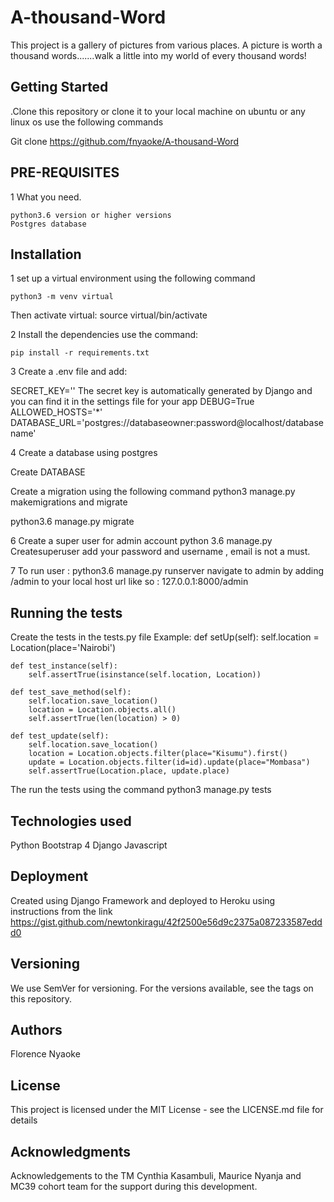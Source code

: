 # A-thousand-Word

This project is a gallery of pictures from various places.
A picture is worth a thousand words.......walk a little into my world of every thousand words!

## Getting Started

.Clone this repository or clone it to your local machine on ubuntu or any linux os use the following commands

Git clone <https://github.com/fnyaoke/A-thousand-Word>

## PRE-REQUISITES

1 What you need.

    python3.6 version or higher versions
    Postgres database

## Installation

1 set up a virtual environment using the following command

    python3 -m venv virtual

Then activate virtual:
    source virtual/bin/activate

2 Install the dependencies use the command:

    pip install -r requirements.txt

3 Create a .env file and add:

SECRET_KEY='<random-string>'
The secret key is automatically generated by Django and you can find it in the settings file for your app
DEBUG=True
ALLOWED_HOSTS='\*'
DATABASE_URL='postgres://databaseowner:password@localhost/databasename'

4 Create a database using postgres

Create DATABASE <your-database-name>

Create a migration using the following command
python3 manage.py makemigrations and migrate

python3.6 manage.py migrate

6 Create a super user for admin account
python 3.6 manage.py Createsuperuser
add your password and username , email is not a must.

7 To run user :
python3.6 manage.py runserver
navigate to admin by adding /admin to your local host url like so :
127.0.0.1:8000/admin

## Running the tests

Create the tests in the tests.py file
Example:
def setUp(self):
        self.location = Location(place='Nairobi')

    def test_instance(self):
        self.assertTrue(isinstance(self.location, Location))

    def test_save_method(self):
        self.location.save_location()
        location = Location.objects.all()
        self.assertTrue(len(location) > 0)

    def test_update(self):
        self.location.save_location()
        location = Location.objects.filter(place="Kisumu").first()
        update = Location.objects.filter(id=id).update(place="Mombasa")
        self.assertTrue(Location.place, update.place)

The run the tests using the command
    python3 manage.py tests

## Technologies used

Python
Bootstrap 4
Django
Javascript

## Deployment

Created using Django Framework and deployed to Heroku using instructions from the link
    https://gist.github.com/newtonkiragu/42f2500e56d9c2375a087233587eddd0

## Versioning

We use SemVer for versioning. For the versions available, see the tags on this repository.

## Authors

Florence Nyaoke

## License

This project is licensed under the MIT License - see the LICENSE.md file for details

## Acknowledgments

Acknowledgements to the TM Cynthia Kasambuli, Maurice Nyanja and MC39 cohort team for the support during this development.